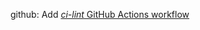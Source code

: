 github: Add [*ci-lint* GitHub Actions workflow]

<!-- markdownlint-disable line-length -->
[*ci-lint* GitHub Actions workflow]:
  https://github.com/oasisprotocol/oasis-core-ledger/actions?query=workflow:ci-lint
<!-- markdownlint-enable line-length -->
<!--
gitlint-ignore: body-max-line-length
-->

